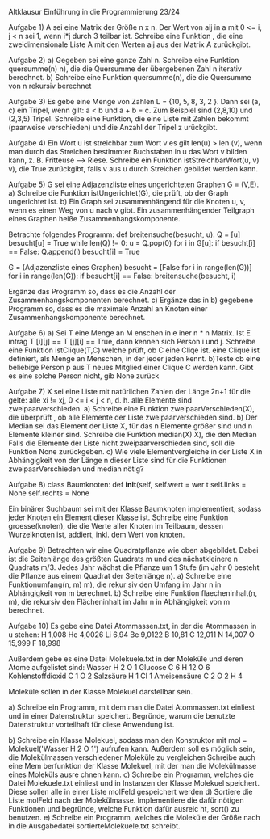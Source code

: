 Altklausur Einführung in die Programmierung 23/24

Aufgabe 1)
A sei eine Matrix der Größe n x n.
Der Wert von aij in a mit 0 <= i, j < n sei 1, wenn i*j durch 3 teilbar ist. Schreibe eine Funktion , die eine zweidimensionale Liste A mit den Werten aij aus der Matrix A zurückgibt.

Aufgabe 2)
a)
Gegeben sei eine ganze Zahl n. Schreibe eine Funktion quersumme(n) n), die die Quersumme der
übergebenen Zahl n iterativ berechnet.
b) Schreibe eine Funktion quersumme(n), die die Quersumme von n rekursiv berechnet

Aufgabe 3)
Es gebe eine Menge von Zahlen L = {10, 5, 8, 3, 2 }. Dann sei (a, c) ein Tripel, wenn gilt:
a < b und a + b = c. Zum Beispiel sind (2,8,10) und (2,3,5) Tripel. Schreibe eine Funktion, die eine Liste mit Zahlen bekommt (paarweise verschieden) und die Anzahl der Tripel z urückgibt.

Aufgabe 4)
Ein Wort u ist streichbar zum Wort v es gilt len(u) > len (v), wenn man durch das Streichen bestimmter Buchstaben in u das Wort v bilden kann, z. B. Fritteuse --> Riese.
Schreibe ein Funktion istStreichbarWort(u, v) v), die True zurückgibt, falls v aus u durch Streichen gebildet werden kann.

Aufgabe 5)
G sei eine Adjazenzliste eines ungerichteten Graphen G = (V,E).
a) Schreibe die Funktion istUngerichtet(G), die prüft, ob der Graph ungerichtet ist.
b) Ein Graph sei zusammenhängend für die Knoten u, v, wenn es einen Weg von u nach v gibt. Ein zusammenhängender Teilgraph eines Graphen heiße Zusammenhangskomponente.

Betrachte folgendes Programm:
def breitensuche(besucht, u):
	Q = [u]
	besucht[u] = True
	while len(Q) != 0:
		u = Q.pop(0)
		for i in G[u]:
			if besucht[i] == False:
				Q.append(i)
				besucht[i] = True

G = (Adjazenzliste eines Graphen)
besucht = [False for i in range(len(G))]
for i in range(len(G)):
	if besucht[i] == False:
		breitensuche(besucht, i)

Ergänze das Programm so, dass es die Anzahl der Zusammenhangskomponenten berechnet.
c) Ergänze das in b) gegebene Programm so, dass es die maximale Anzahl an Knoten einer Zusammenhangskomponente berechnet.

Aufgabe 6)
a) Sei T eine Menge an M enschen in e iner n * n Matrix. Ist E intrag T [i][j] == T [j][i] == True, dann kennen sich Person i und j. Schreibe eine Funktion istClique(T,C) welche prüft, ob C eine Cliqe ist. eine Clique ist definiert, als Menge an Menschen, in der jeder jeden kennt.
b)Teste ob eine beliebige Person p aus T neues Mitglied einer Clique C werden kann. Gibt es eine solche Person nicht, gib None zurück

Aufgabe 7)
X sei eine Liste mit natürlichen Zahlen der Länge 2n+1 für die gelte: alle xi != xj, 0 <= i < j < n, d. h. alle Elemente sind zweipaarverschieden.
a) Schreibe eine Funktion zweipaarVerschieden(X), die überprüft , ob alle Elemente der Liste zweipaarverschieden sind.
b) Der Median sei das Element der Liste X, für das n Elemente größer sind und n Elemente kleiner sind. Schreibe die Funktion median(X) X), die den Median Falls die Elemente der Liste nicht zweipaarverschieden sind, soll die Funktion None zurückgeben.
c) Wie viele Elementvergleiche in der Liste X in Abhängigkeit von der Länge n dieser Liste sind für die Funktionen zweipaarVerschieden und median nötig?

Aufgabe 8)
class Baumknoten:
def __init__(self,
self.wert = wer t
self.links = None
self.rechts = None

Ein binärer Suchbaum sei mit der Klasse Baumknoten implementiert, sodass jeder Knoten ein Element dieser Klasse ist.
Schreibe eine Funktion groesse(knoten), die die Werte aller Knoten im Teilbaum, dessen Wurzelknoten ist, addiert, inkl. dem Wert von  knoten.

Aufgabe 9)
Betrachten wir eine Quadratpflanze wie oben abgebildet. Dabei ist die Seitenlänge des größten Quadrats m und des nächstkleinere n Quadrats m/3. Jedes Jahr wächst die Pflanze um 1 Stufe (im Jahr 0 besteht die Pflanze aus einem Quadrat der Seitenlänge n).
a) Schreibe eine Funktionumfang(n, m) m), die rekur siv den Umfang im Jahr n in Abhängigkeit von m berechnet.
b) Schreibe eine Funktion flaecheninhalt(n, m), die rekursiv den Flächeninhalt im Jahr n in Abhängigkeit von m berechnet.

Aufgabe 10)
Es gebe eine Datei Atommassen.txt, in der die Atommassen in u stehen:
H 1,008
He 4,0026
Li 6,94
Be 9,0122
B 10,81
C 12,011
N 14,007
O 15,999
F 18,998

Außerdem gebe es eine Datei Molekuele.txt in der Moleküle und deren Atome aufgelistet sind:
Wasser H 2 O 1
Glucose C 6 H 12 O 6
Kohlenstoffdioxid C 1 O 2
Salzsäure H 1 Cl 1
Ameisensäure C 2 O 2 H 4

Moleküle sollen in der Klasse Molekuel darstellbar sein.

a) Schreibe ein Programm, mit dem man die Datei Atommassen.txt einliest und in einer Datenstruktur speichert. Begründe, warum die benutzte Datenstruktur vorteilhaft für diese Anwendung ist.

b) Schreibe ein Klasse Molekuel, sodass man den Konstruktor mit mol = Molekuel('Wasser H 2 O 1') aufrufen kann. Außerdem soll es möglich sein, die Molekülmassen verschiedener Moleküle zu vergleichen Schreibe auch eine Mem berfunktion der Klasse Molekuel, mit der man die
Molekülmasse eines Moleküls ausre chnen kann.
c) Schreibe ein Programm, welches die Datei Molekuele.txt einliest und in Instanzen der Klasse Molekuel speichert. Diese sollen alle in einer Liste molFeld gespeichert werden d) Sortiere die Liste molFeld nach der Molekülmasse. Implementiere die dafür nötigen Funktionen und begründe, welche Funktion dafür ausreic ht, sort() zu benutzen.
e) Schreibe ein Programm, welches die Moleküle der Größe nach in die Ausgabedatei sortierteMolekuele.txt schreibt.